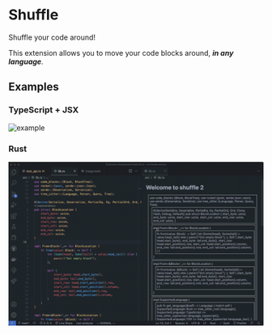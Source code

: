# Shuffle

Shuffle your code around!

This extension allows you to move your code blocks around, **_in any language_**.

## Examples

### TypeScript + JSX

![example](./assets/Shuffle-demo-2.gif)

### Rust

![example](./assets/Shuffle-demo-4.gif)
